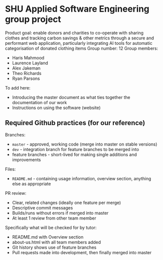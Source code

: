 # SHU Applied Software Engineering group project
Product goal: enable donors and charities to co-operate with sharing clothes and tracking carbon savings & other metrics through a secure and performant web application, particularly integrating AI tools for automatic categorisation of donated clothing items
Group number: 12
Group members:
* Haris Mahmood
* Laurence Layland
* Alex Jakeman
* Theo Richards
* Ryan Parsons

To add here:
* Introducing the master document as what ties together the documentation of our work
* Instructions on using the software (website)

## Required Github practices (for our reference)
Branches:
* `master` - approved, working code (merge into master on stable versions)
* `dev` - integration branch for feature branches to be merged into
* feature branches - short-lived for making single additions and improvements

Files:
* `README.md` - containing usage information, overview section, anything else as appropriate

PR review:
* Clear, related changes (ideally one feature per merge)
* Descriptive commit messages
* Builds/runs without errors if merged into master
* At least 1 review from other team member

Specifically what will be checked for by tutor:
* README.md with Overview section
* about-us.html with all team members added
* Git history shows use of feature branches
* Pull requests made into development, then finally merged into master
